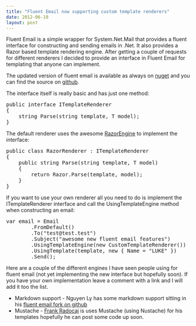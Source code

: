 ```yaml
---
title: "Fluent Email now supporting custom template renderers"
date: 2012-06-10
layout: post
---
```


Fluent Email is a simple wrapper for System.Net.Mail that provides a fluent interface for constructing and sending emails in .Net. It also provides a Razor based template rendering engine. After getting a couple of requests for different renderers I decided to provide an interface in Fluent Email for templating that anyone can implement.

The updated version of fluent email is available as always on [nuget](http://nuget.org/packages/fluent-email) and you can find the source on [github](https://github.com/lukencode).

The interface itself is really basic and has just one method:

<pre class="prettyprint">
public interface ITemplateRenderer
{
	string Parse<T>(string template, T model);
}
</pre>
	
The default renderer uses the awesome [RazorEngine](http://nuget.org/packages/RazorEngine) to implement the interface:

<pre class="prettyprint">
public class RazorRenderer : ITemplateRenderer
{
	public string Parse<T>(string template, T model)
	{
		return Razor.Parse<T>(template, model);
	}
}
</pre>

If you want to use your own renderer all you need to do is implement the ITemplateRenderer interface and call the UsingTemplateEngine method when constructing an email:

<pre class="prettyprint">
var email = Email
		.FromDefault()
		.To("test@test.test")
		.Subject("awesome new fluent email features")
		.UsingTemplateEngine(new CustomTemplateRenderer())
		.UsingTemplate(template, new { Name = "LUKE" })
		.Send();
</pre>
			
Here are a couple of the different engines I have seen people using for fluent email (not yet implementing the new interface but hopefully soon).  If you have your own implementation leave a comment with a link and I will add it too the list.

 - Markdown support - Nguyen Ly has some markdown support sitting in his [fluent email fork on github](https://github.com/lyphtec/FluentEmail)
 - Mustache - [Frank Radocaj](http://twitter.com/frankr) is uses Mustache (using Nustache) for his templates hopefully he can post some code up soon.
 
 